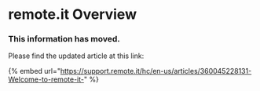 # remote.it Overview

### This information has moved.

Please find the updated article at this link:

{% embed url="https://support.remote.it/hc/en-us/articles/360045228131-Welcome-to-remote-it-" %}



